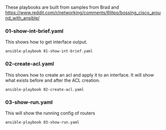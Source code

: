 These playbooks are built from samples from Brad and https://www.reddit.com/r/networking/comments/6ljtpo/bossing_cisco_around_with_ansible/

### 01-show-int-brief.yaml 
This shows how to get interface output.
```
ansible-playbook 01-show-int-brief.yaml
```
### 02-create-acl.yaml
This shows how to create an acl and apply it to an interface.  It will show what
exists before and after the ACL creation.
```
ansible-playbook 02-create-acl.yaml
```

### 03-show-run.yaml
This will show the running config of routers
```
ansible-playbook 03-show-run.yaml
```

